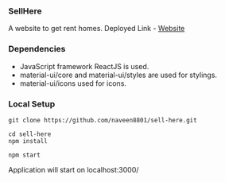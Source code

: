 ### SellHere

A website to get rent homes.
Deployed Link - <a href="https://sell-here.netlify.app/"> Website </a>

### Dependencies

- JavaScript framework ReactJS is used.
- material-ui/core and material-ui/styles are used for stylings.
- material-ui/icons used for icons.

### Local Setup

```
git clone https://github.com/naveen8801/sell-here.git
```

```
cd sell-here
npm install
```

```
npm start
```

Application will start on localhost:3000/
